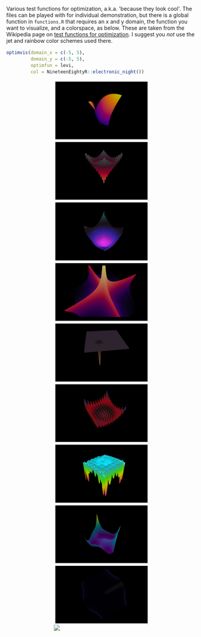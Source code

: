 

Various test functions for optimization, a.k.a. 'because they look cool'.  The files can be played with for individual demonstration, but there is a global function in `functions.R` that requires an x and y domain, the function you want to visualize, and a colorspace, as below.  These are taken from the Wikipedia page on [test functions for optimization](https://en.wikipedia.org/wiki/Test_functions_for_optimization).  I suggest you *not* use the jet and rainbow color schemes used there.

```r
optimvis(domain_x = c(-5, 5), 
         domain_y = c(-5, 5), 
         optimfun = levi, 
         col = NineteenEightyR::electronic_night())
```


<img src="bukin.png" style="display:block; margin: 0 auto;" width=50%>
<img src="ackley.png" style="display:block; margin: 0 auto;" width=50%>
<img src="levi.png" style="display:block; margin: 0 auto;" width=50%>
<img src="cross.png" style="display:block; margin: 0 auto;" width=50%>
<img src="blackhole.png" style="display:block; margin: 0 auto;" width=50%>
<img src="rastrigin.png" style="display:block; margin: 0 auto;" width=50%>
<img src="holder.png" style="display:block; margin: 0 auto;" width=50%>
<img src="himmelblau.png" style="display:block; margin: 0 auto;" width=50%>
<img src="beale.png" style="display:block; margin: 0 auto;" width=50%>
<img src="rosenbrock.png" style="display:block; margin: 0 auto;" width=50%>
